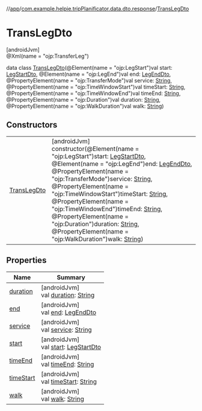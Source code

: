 //[app](../../../index.md)/[com.example.helpie.tripPlanificator.data.dto.response](../index.md)/[TransLegDto](index.md)

# TransLegDto

[androidJvm]\
@Xml(name = &quot;ojp:TransferLeg&quot;)

data class [TransLegDto](index.md)(@Element(name = &quot;ojp:LegStart&quot;)val start: [LegStartDto](../-leg-start-dto/index.md), @Element(name = &quot;ojp:LegEnd&quot;)val end: [LegEndDto](../-leg-end-dto/index.md), @PropertyElement(name = &quot;ojp:TransferMode&quot;)val service: [String](https://kotlinlang.org/api/latest/jvm/stdlib/kotlin/-string/index.html), @PropertyElement(name = &quot;ojp:TimeWindowStart&quot;)val timeStart: [String](https://kotlinlang.org/api/latest/jvm/stdlib/kotlin/-string/index.html), @PropertyElement(name = &quot;ojp:TimeWindowEnd&quot;)val timeEnd: [String](https://kotlinlang.org/api/latest/jvm/stdlib/kotlin/-string/index.html), @PropertyElement(name = &quot;ojp:Duration&quot;)val duration: [String](https://kotlinlang.org/api/latest/jvm/stdlib/kotlin/-string/index.html), @PropertyElement(name = &quot;ojp:WalkDuration&quot;)val walk: [String](https://kotlinlang.org/api/latest/jvm/stdlib/kotlin/-string/index.html))

## Constructors

| | |
|---|---|
| [TransLegDto](-trans-leg-dto.md) | [androidJvm]<br>constructor(@Element(name = &quot;ojp:LegStart&quot;)start: [LegStartDto](../-leg-start-dto/index.md), @Element(name = &quot;ojp:LegEnd&quot;)end: [LegEndDto](../-leg-end-dto/index.md), @PropertyElement(name = &quot;ojp:TransferMode&quot;)service: [String](https://kotlinlang.org/api/latest/jvm/stdlib/kotlin/-string/index.html), @PropertyElement(name = &quot;ojp:TimeWindowStart&quot;)timeStart: [String](https://kotlinlang.org/api/latest/jvm/stdlib/kotlin/-string/index.html), @PropertyElement(name = &quot;ojp:TimeWindowEnd&quot;)timeEnd: [String](https://kotlinlang.org/api/latest/jvm/stdlib/kotlin/-string/index.html), @PropertyElement(name = &quot;ojp:Duration&quot;)duration: [String](https://kotlinlang.org/api/latest/jvm/stdlib/kotlin/-string/index.html), @PropertyElement(name = &quot;ojp:WalkDuration&quot;)walk: [String](https://kotlinlang.org/api/latest/jvm/stdlib/kotlin/-string/index.html)) |

## Properties

| Name | Summary |
|---|---|
| [duration](duration.md) | [androidJvm]<br>val [duration](duration.md): [String](https://kotlinlang.org/api/latest/jvm/stdlib/kotlin/-string/index.html) |
| [end](end.md) | [androidJvm]<br>val [end](end.md): [LegEndDto](../-leg-end-dto/index.md) |
| [service](service.md) | [androidJvm]<br>val [service](service.md): [String](https://kotlinlang.org/api/latest/jvm/stdlib/kotlin/-string/index.html) |
| [start](start.md) | [androidJvm]<br>val [start](start.md): [LegStartDto](../-leg-start-dto/index.md) |
| [timeEnd](time-end.md) | [androidJvm]<br>val [timeEnd](time-end.md): [String](https://kotlinlang.org/api/latest/jvm/stdlib/kotlin/-string/index.html) |
| [timeStart](time-start.md) | [androidJvm]<br>val [timeStart](time-start.md): [String](https://kotlinlang.org/api/latest/jvm/stdlib/kotlin/-string/index.html) |
| [walk](walk.md) | [androidJvm]<br>val [walk](walk.md): [String](https://kotlinlang.org/api/latest/jvm/stdlib/kotlin/-string/index.html) |
